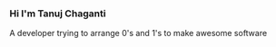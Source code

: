 
<h3 align="left">Hi I'm Tanuj Chaganti</h3>
<p align="left">A developer trying to arrange 0's and 1's to make awesome software</p>

                                       


